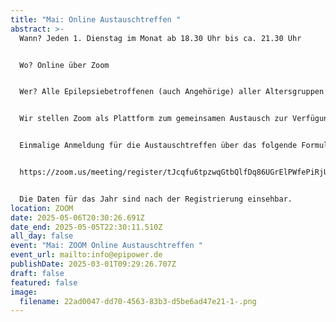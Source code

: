 ```yaml
---
title: "Mai: Online Austauschtreffen "
abstract: >-
  Wann? Jeden 1. Dienstag im Monat ab 18.30 Uhr bis ca. 21.30 Uhr 


  Wo? Online über Zoom


  Wer? Alle Epilepsiebetroffenen (auch Angehörige) aller Altersgruppen


  Wir stellen Zoom als Plattform zum gemeinsamen Austausch zur Verfügung. Die Teilnehmer können in themenspezifische Breakoutsessions, um über alle verschiedenen Themen rund um Epilepsie, aber auch Privates zu diskutieren. Wir haben eine sehr lockere Atmosphäre und jeder kann kommen und gehen, wie es persönlich am angenehmsten ist.


  Einmalige Anmeldung für die Austauschtreffen über das folgende Formular:


  https://zoom.us/meeting/register/tJcqfu6tpzwqGtbQlfDq86UGrElPWfePiRjU


  Die Daten für das Jahr sind nach der Registrierung einsehbar.
location: ZOOM
date: 2025-05-06T20:30:26.691Z
date_end: 2025-05-05T22:30:11.510Z
all_day: false
event: "Mai: ZOOM Online Austauschtreffen "
event_url: mailto:info@epipower.de
publishDate: 2025-03-01T09:29:26.707Z
draft: false
featured: false
image:
  filename: 22ad0047-dd70-4563-83b3-d5be6ad47e21-1-.png
---
```

